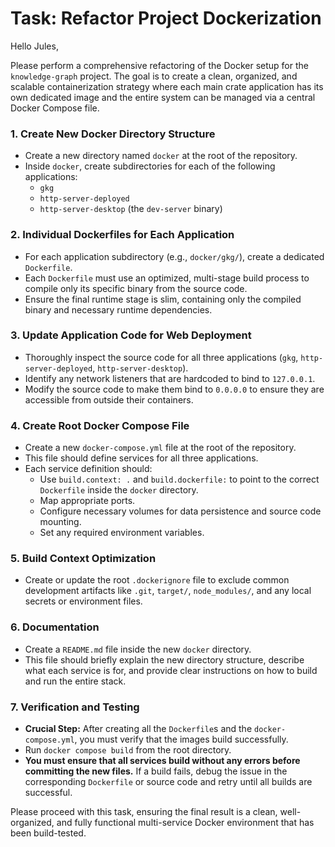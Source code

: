 # Task: Refactor Project Dockerization

Hello Jules,

Please perform a comprehensive refactoring of the Docker setup for the `knowledge-graph` project. The goal is to create a clean, organized, and scalable containerization strategy where each main crate application has its own dedicated image and the entire system can be managed via a central Docker Compose file.

### 1. Create New Docker Directory Structure

-   Create a new directory named `docker` at the root of the repository.
-   Inside `docker`, create subdirectories for each of the following applications:
    -   `gkg`
    -   `http-server-deployed`
    -   `http-server-desktop` (the `dev-server` binary)

### 2. Individual Dockerfiles for Each Application

-   For each application subdirectory (e.g., `docker/gkg/`), create a dedicated `Dockerfile`.
-   Each `Dockerfile` must use an optimized, multi-stage build process to compile only its specific binary from the source code.
-   Ensure the final runtime stage is slim, containing only the compiled binary and necessary runtime dependencies.

### 3. Update Application Code for Web Deployment

-   Thoroughly inspect the source code for all three applications (`gkg`, `http-server-deployed`, `http-server-desktop`).
-   Identify any network listeners that are hardcoded to bind to `127.0.0.1`.
-   Modify the source code to make them bind to `0.0.0.0` to ensure they are accessible from outside their containers.

### 4. Create Root Docker Compose File

-   Create a new `docker-compose.yml` file at the root of the repository.
-   This file should define services for all three applications.
-   Each service definition should:
    -   Use `build.context: .` and `build.dockerfile:` to point to the correct `Dockerfile` inside the `docker` directory.
    -   Map appropriate ports.
    -   Configure necessary volumes for data persistence and source code mounting.
    -   Set any required environment variables.

### 5. Build Context Optimization

-   Create or update the root `.dockerignore` file to exclude common development artifacts like `.git`, `target/`, `node_modules/`, and any local secrets or environment files.

### 6. Documentation

-   Create a `README.md` file inside the new `docker` directory.
-   This file should briefly explain the new directory structure, describe what each service is for, and provide clear instructions on how to build and run the entire stack.

### 7. Verification and Testing

-   **Crucial Step:** After creating all the `Dockerfile`s and the `docker-compose.yml`, you must verify that the images build successfully.
-   Run `docker compose build` from the root directory.
-   **You must ensure that all services build without any errors before committing the new files.** If a build fails, debug the issue in the corresponding `Dockerfile` or source code and retry until all builds are successful.

Please proceed with this task, ensuring the final result is a clean, well-organized, and fully functional multi-service Docker environment that has been build-tested.
